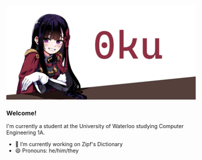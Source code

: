 
![alt text](https://github.com/0ku/0ku/blob/main/0kuBanner1.png)
### Welcome!
I'm currently a student at the University of Waterloo studying Computer Engineering 1A.  
- 🔭 I’m currently working on Zipf's Dictionary  
- 😄 Pronouns: he/him/they  
<!--
**0ku/0ku** is a ✨ _special_ ✨ repository because its `README.md` (this file) appears on your GitHub profile.

Here are some ideas to get you started:

- 🔭 I’m currently working on ...
- 🌱 I’m currently learning ...
- 👯 I’m looking to collaborate on ...
- 🤔 I’m looking for help with ...
- 💬 Ask me about ...
- 📫 How to reach me: ...
- 😄 Pronouns: ...
- ⚡ Fun fact: ...
-->

